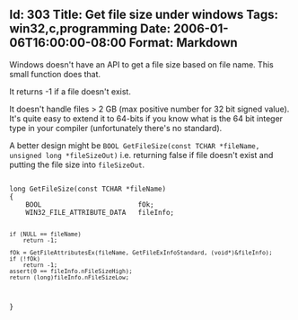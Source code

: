 Id: 303
Title: Get file size under windows
Tags: win32,c,programming
Date: 2006-01-06T16:00:00-08:00
Format: Markdown
--------------
Windows doesn't have an API to get a file size based on file name. This small function does that. 

It returns -1 if a file doesn't exist.

It doesn't handle files > 2 GB (max positive number for 32 bit signed value). It's quite easy to extend it to 64-bits if you know what is the 64 bit integer type in your compiler (unfortunately there's no standard).

A better design might be `BOOL GetFileSize(const TCHAR *fileName, unsigned long *fileSizeOut)` i.e. returning false if file doesn't exist and putting the file size into `fileSizeOut`.

<code c>
long GetFileSize(const TCHAR *fileName)
{
    BOOL                        fOk;
    WIN32_FILE_ATTRIBUTE_DATA   fileInfo;

    if (NULL == fileName)
        return -1;

    fOk = GetFileAttributesEx(fileName, GetFileExInfoStandard, (void*)&fileInfo);
    if (!fOk)
        return -1;
    assert(0 == fileInfo.nFileSizeHigh);
    return (long)fileInfo.nFileSizeLow;
}
</code>
